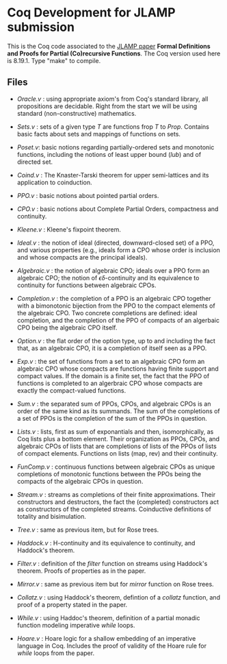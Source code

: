 # Coq Development for JLAMP submission

This is the Coq code associated to the [JLAMP paper](https://inria.hal.science/hal-04360660) **Formal Definitions and Proofs for Partial (Co)recursive Functions**. The Coq version used here is 8.19.1. Type "make" to compile.


## Files

 * *Oracle.v* :  using appropriate axiom's from Coq's standard library, all propositions are decidable. Right from the start we will be using standard (non-constructive) mathematics.
 
 * *Sets.v*  : sets of a given type *T* are functions frop *T* to *Prop*. Contains basic facts about sets and mappings of functions on sets.
 
 * *Poset.v*: basic notions regarding partially-ordered sets and monotonic functions, including the notions of least upper bound (*lub*) and of directed set.
 
 * *Coind.v* : The Knaster-Tarski theorem for upper semi-lattices and its application to coinduction.
 
 * *PPO.v* : basic notions about pointed partial orders.
 
 * *CPO.v* : basic notions about Complete Partial Orders, compactness and continuity.
 
 * *Kleene.v* : Kleene's fixpoint theorem.
 
 * *Ideal.v* : the notion of ideal (directed, downward-closed set) of a PPO, and various properties (e.g., ideals form a CPO whose order is inclusion and whose compacts are the principal ideals).
 
 * *Algebraic.v* : the notion of algebraic CPO; ideals over a PPO form an algebraic CPO; the notion of $\epsilon\delta$-continuity and its equivalence to continuity for functions between algebraic CPOs.
 
 * *Completion.v* : the completion of a PPO is an algebraic CPO together with a bimonotonic bijection from the PPO to the compact elements of the algebraic CPO. Two concrete completions are defined: ideal completion, and the completion of the PPO of compacts of an algerbaic CPO being the algebraic CPO itself.
 
 * *Option.v* : the flat order of the option type, up to and including the fact that, as an algebraic CPO, it is a completion of itself seen as a PPO.

* *Exp.v* : the set of functions from a set to an algebraic CPO form an algebraic CPO whose compacts are functions having finite support and compact values.  If the domain is a finite set, the fact that the PPO of functions is completed to an algerbraic CPO whose compacts are exactly the compact-valued functions.

* *Sum.v* : the separated sum of  PPOs, CPOs, and algebraic CPOs is an order of the same kind as its summands. The sum of the completions of a set of PPOs is the completion of the sum of the PPOs in question.

* *Lists.v* : lists, first as sum of exponantials and then, isomorphically, as Coq lists plus a bottom element. Their organization as PPOs, CPOs, and algebraic CPOs of lists  that are completions of lists of the PPOs of lists of compact elements. Functions on lists (map, rev) and their continuity.

* *FunComp.v* : continuous functions between algebraic CPOs as unique completions of monotonic functions between the PPOs being the compacts of the algebraic CPOs in question.

* *Stream.v* : streams as completions of their finite approximations. Their constructors and destructors, the fact the (completed) constructors act as constructors of the completed streams.  Coinductive definitions of totality and bisimulation.

* *Tree.v* : same as previous item, but for Rose trees.

* *Haddock.v* : H-continuity and its equivalence to continuity, and Haddock's theorem.

* *Filter.v* : definition of the *filter* function on streams using Haddock's theorem. Proofs of properties as in the paper.

* *Mirror.v* : same as previous item but for *mirror* function on Rose trees.

* *Collatz.v* : using Haddock's theorem, defintion of a *collatz* function, and proof of a property stated in the paper.

* *While.v* : using Haddoc's theorem, definition of a partial monadic function modeling  imperative *while* loops.

* *Hoare.v* : Hoare logic for a shallow embedding of an imperative language in Coq. Includes the  proof of validity of the Hoare rule for *while* loops from the paper.
